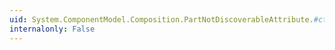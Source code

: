 ```yaml
---
uid: System.ComponentModel.Composition.PartNotDiscoverableAttribute.#ctor
internalonly: False
---
```

